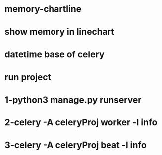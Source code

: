 # memory-chartline
# show memory in linechart
# datetime base of celery
# run project
# 1-python3 manage.py runserver
# 2-celery -A celeryProj worker -l info
# 3-celery -A celeryProj beat -l info 
